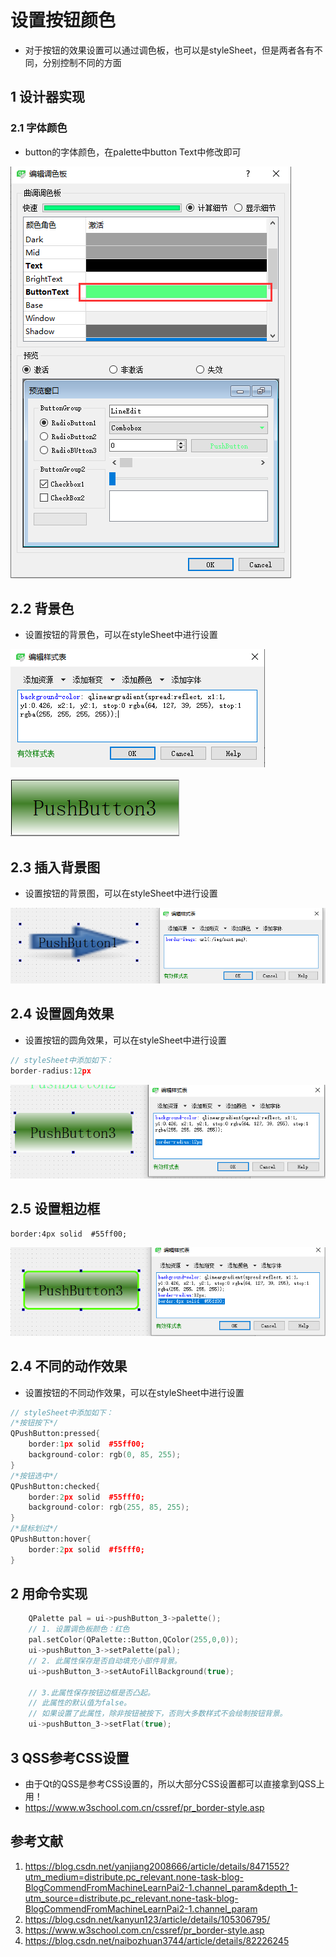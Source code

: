 # 设置按钮颜色   

- 对于按钮的效果设置可以通过调色板，也可以是styleSheet，但是两者各有不同，分别控制不同的方面  



## 1 设计器实现   
### 2.1 字体颜色   
- button的字体颜色，在palette中button Text中修改即可   

![50-1](./img/50-1.png)   

## 2.2 背景色   
- 设置按钮的背景色，可以在styleSheet中进行设置   

![50-2](./img/50-2.png)   

![50-3](./img/50-3.png)   

## 2.3 插入背景图   
- 设置按钮的背景图，可以在styleSheet中进行设置   

![50-4](./img/50-4.png)   

## 2.4 设置圆角效果   
- 设置按钮的圆角效果，可以在styleSheet中进行设置   
```C++
// styleSheet中添加如下：
border-radius:12px
```
![50-5](./img/50-5.png)   


## 2.5 设置粗边框   
```
border:4px solid  #55ff00;
```
![50-6](./img/50-6.png)   




## 2.4 不同的动作效果  
- 设置按钮的不同动作效果，可以在styleSheet中进行设置   
```C++
// styleSheet中添加如下：
/*按钮按下*/
QPushButton:pressed{
	border:1px solid  #55ff00;
	background-color: rgb(0, 85, 255);
}
/*按钮选中*/
QPushButton:checked{
	border:2px solid  #55fff0;
	background-color: rgb(255, 85, 255);
}
/*鼠标划过*/
QPushButton:hover{
	border:2px solid  #f5fff0;
}

```



## 2 用命令实现    

```C++
	QPalette pal = ui->pushButton_3->palette();
    // 1. 设置调色板颜色：红色
    pal.setColor(QPalette::Button,QColor(255,0,0));
    ui->pushButton_3->setPalette(pal);
    // 2. 此属性保存是否自动填充小部件背景。
    ui->pushButton_3->setAutoFillBackground(true);

    // 3.此属性保存按钮边框是否凸起。
    // 此属性的默认值为false。
    // 如果设置了此属性，除非按钮被按下，否则大多数样式不会绘制按钮背景。
    ui->pushButton_3->setFlat(true);
```

## 3 QSS参考CSS设置   
- 由于Qt的QSS是参考CSS设置的，所以大部分CSS设置都可以直接拿到QSS上用！  
- https://www.w3school.com.cn/cssref/pr_border-style.asp   



## 参考文献  
1. https://blog.csdn.net/yanjiang2008666/article/details/8471552?utm_medium=distribute.pc_relevant.none-task-blog-BlogCommendFromMachineLearnPai2-1.channel_param&depth_1-utm_source=distribute.pc_relevant.none-task-blog-BlogCommendFromMachineLearnPai2-1.channel_param   
2. https://blog.csdn.net/kanyun123/article/details/105306795/   
3. https://www.w3school.com.cn/cssref/pr_border-style.asp  
4. https://blog.csdn.net/naibozhuan3744/article/details/82226245  